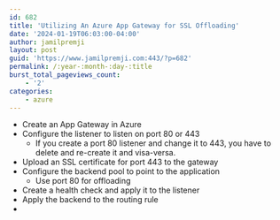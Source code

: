 ```yaml
---
id: 682
title: 'Utilizing An Azure App Gateway for SSL Offloading'
date: '2024-01-19T06:03:00-04:00'
author: jamilpremji
layout: post
guid: 'https://www.jamilpremji.com:443/?p=682'
permalink: /:year-:month-:day-:title
burst_total_pageviews_count:
    - '2'
categories:
    - azure
---
```


- Create an App Gateway in Azure
- Configure the listener to listen on port 80 or 443 
    - If you create a port 80 listener and change it to 443, you have to delete and re-create it and visa-versa.
- Upload an SSL certificate for port 443 to the gateway
- Configure the backend pool to point to the application 
    - Use port 80 for offloading
- Create a health check and apply it to the listener
- Apply the backend to the routing rule
- 